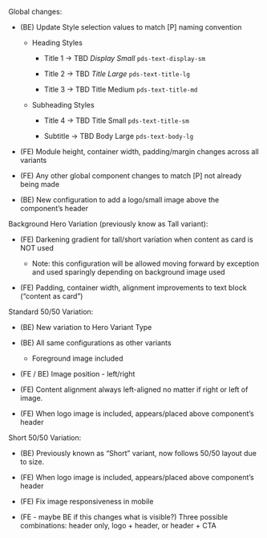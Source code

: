 Global changes:

- (BE) Update Style selection values to match [P] naming convention
    
    - Heading Styles
        
        - Title 1 → TBD _Display Small_ `pds-text-display-sm`
            
        - Title 2 → TBD _Title Large_ `pds-text-title-lg`
            
        - Title 3 → TBD Title Medium `pds-text-title-md`
            
    - Subheading Styles
        
        - Title 4 → TBD Title Small `pds-text-title-sm`
            
        - Subtitle → TBD Body Large `pds-text-body-lg`
            
- (FE) Module height, container width, padding/margin changes across all variants
    
- (FE) Any other global component changes to match [P] not already being made
    
- (BE) New configuration to add a logo/small image above the component’s header
    

Background Hero Variation (previously know as Tall variant):

- (FE) Darkening gradient for tall/short variation when content as card is NOT used
    
    - Note: this configuration will be allowed moving forward by exception and used sparingly depending on background image used
        
- (FE) Padding, container width, alignment improvements to text block (“content as card”)
    

Standard 50/50 Variation:

- (BE) New variation to Hero Variant Type
    
- (BE) All same configurations as other variants
    
    - Foreground image included
        
- (FE / BE) Image position - left/right
    
- (FE) Content alignment always left-aligned no matter if right or left of image.
    
- (FE) When logo image is included, appears/placed above component’s header
    

Short 50/50 Variation:

- (BE) Previously known as “Short” variant, now follows 50/50 layout due to size.
    
- (FE) When logo image is included, appears/placed above component’s header
    
- (FE) Fix image responsiveness in mobile
    
- (FE - maybe BE if this changes what is visible?) Three possible combinations: header only, logo + header, or header + CTA